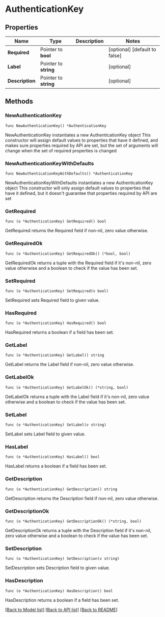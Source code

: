 # AuthenticationKey

## Properties

Name | Type | Description | Notes
------------ | ------------- | ------------- | -------------
**Required** | Pointer to **bool** |  | [optional] [default to false]
**Label** | Pointer to **string** |  | [optional] 
**Description** | Pointer to **string** |  | [optional] 

## Methods

### NewAuthenticationKey

`func NewAuthenticationKey() *AuthenticationKey`

NewAuthenticationKey instantiates a new AuthenticationKey object
This constructor will assign default values to properties that have it defined,
and makes sure properties required by API are set, but the set of arguments
will change when the set of required properties is changed

### NewAuthenticationKeyWithDefaults

`func NewAuthenticationKeyWithDefaults() *AuthenticationKey`

NewAuthenticationKeyWithDefaults instantiates a new AuthenticationKey object
This constructor will only assign default values to properties that have it defined,
but it doesn't guarantee that properties required by API are set

### GetRequired

`func (o *AuthenticationKey) GetRequired() bool`

GetRequired returns the Required field if non-nil, zero value otherwise.

### GetRequiredOk

`func (o *AuthenticationKey) GetRequiredOk() (*bool, bool)`

GetRequiredOk returns a tuple with the Required field if it's non-nil, zero value otherwise
and a boolean to check if the value has been set.

### SetRequired

`func (o *AuthenticationKey) SetRequired(v bool)`

SetRequired sets Required field to given value.

### HasRequired

`func (o *AuthenticationKey) HasRequired() bool`

HasRequired returns a boolean if a field has been set.

### GetLabel

`func (o *AuthenticationKey) GetLabel() string`

GetLabel returns the Label field if non-nil, zero value otherwise.

### GetLabelOk

`func (o *AuthenticationKey) GetLabelOk() (*string, bool)`

GetLabelOk returns a tuple with the Label field if it's non-nil, zero value otherwise
and a boolean to check if the value has been set.

### SetLabel

`func (o *AuthenticationKey) SetLabel(v string)`

SetLabel sets Label field to given value.

### HasLabel

`func (o *AuthenticationKey) HasLabel() bool`

HasLabel returns a boolean if a field has been set.

### GetDescription

`func (o *AuthenticationKey) GetDescription() string`

GetDescription returns the Description field if non-nil, zero value otherwise.

### GetDescriptionOk

`func (o *AuthenticationKey) GetDescriptionOk() (*string, bool)`

GetDescriptionOk returns a tuple with the Description field if it's non-nil, zero value otherwise
and a boolean to check if the value has been set.

### SetDescription

`func (o *AuthenticationKey) SetDescription(v string)`

SetDescription sets Description field to given value.

### HasDescription

`func (o *AuthenticationKey) HasDescription() bool`

HasDescription returns a boolean if a field has been set.


[[Back to Model list]](../README.md#documentation-for-models) [[Back to API list]](../README.md#documentation-for-api-endpoints) [[Back to README]](../README.md)


